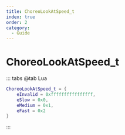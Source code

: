```yaml
---
title: ChoreoLookAtSpeed_t
index: true
order: 2
category:
  - Guide
---
```


# ChoreoLookAtSpeed_t
::: tabs
@tab Lua
```lua
ChoreoLookAtSpeed_t = {
    eInvalid = 0xffffffffffffffff,
    eSlow = 0x0,
    eMedium = 0x1,
    eFast = 0x2
}
```
:::